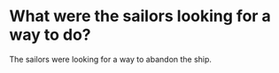 # What were the sailors looking for a way to do?

The sailors were looking for a way to abandon the ship.
